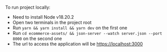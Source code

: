 To run project locally:
  - Need to install Node v18.20.2
  - Open two terminals in the project root
  - Run `yarn && yarn install && yarn dev` on the first one
  - Run `cd ecommerce-assets/ && json-server --watch server.json --port 8000` on the second one
  - The url to access the application will be <https://localhost:3000>
